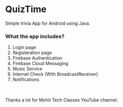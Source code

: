 # QuizTime
Simple trivia App for Android using Java.
<br>
<h3>What the app includes?</h3>
<ol>
<li>
Login page
</li>
<li>
Registeration page
</li>
<li>
Firebase Authentication
</li>
<li>
Firebase Cloud Messaging
</li>
<li>
Music Service
</li>
<li>
Internet Check (With BroadcastReceiver)
</li>
<li>
Notifications
</li>
</ol>
<br>
<br>
Thanks a lot for Mohit Tech Classes YouTube channel.
